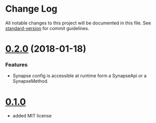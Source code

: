 # Change Log

All notable changes to this project will be documented in this file. See [standard-version](https://github.com/conventional-changelog/standard-version) for commit guidelines.

<a name="0.2.0"></a>

# [0.2.0]() (2018-01-18)

### Features
- Synapse config is accessible at runtime form a SynapseApi or a SynapseMethod.

# [0.1.0]()
- added MIT license
